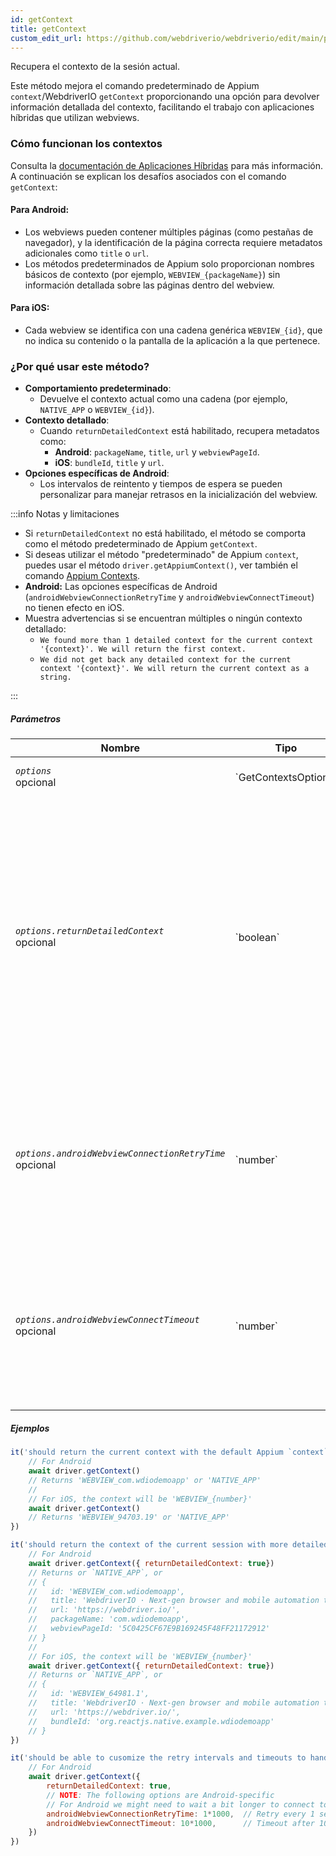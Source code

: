 ```yaml
---
id: getContext
title: getContext
custom_edit_url: https://github.com/webdriverio/webdriverio/edit/main/packages/webdriverio/src/commands/mobile/getContext.ts
---
```


Recupera el contexto de la sesión actual.

Este método mejora el comando predeterminado de Appium `context`/WebdriverIO `getContext` proporcionando una opción para
devolver información detallada del contexto, facilitando el trabajo con aplicaciones híbridas que utilizan webviews.

### Cómo funcionan los contextos
Consulta la [documentación de Aplicaciones Híbridas](/docs/api/mobile#hybrid-apps) para más información. A continuación se explican los desafíos asociados con el comando `getContext`:

#### Para Android:
- Los webviews pueden contener múltiples páginas (como pestañas de navegador), y la identificación de la página correcta requiere metadatos adicionales
  como `title` o `url`.
- Los métodos predeterminados de Appium solo proporcionan nombres básicos de contexto (por ejemplo, `WEBVIEW_{packageName}`) sin información detallada
  sobre las páginas dentro del webview.

#### Para iOS:
- Cada webview se identifica con una cadena genérica `WEBVIEW_{id}`, que no indica su contenido o la pantalla de la aplicación
  a la que pertenece.

### ¿Por qué usar este método?
- **Comportamiento predeterminado**:
  - Devuelve el contexto actual como una cadena (por ejemplo, `NATIVE_APP` o `WEBVIEW_{id}`).
- **Contexto detallado**:
  - Cuando `returnDetailedContext` está habilitado, recupera metadatos como:
    - **Android**: `packageName`, `title`, `url` y `webviewPageId`.
    - **iOS**: `bundleId`, `title` y `url`.
- **Opciones específicas de Android**:
  - Los intervalos de reintento y tiempos de espera se pueden personalizar para manejar retrasos en la inicialización del webview.

:::info Notas y limitaciones

- Si `returnDetailedContext` no está habilitado, el método se comporta como el método predeterminado de Appium `getContext`.
- Si deseas utilizar el método "predeterminado" de Appium `context`, puedes usar el método `driver.getAppiumContext()`, ver
también el comando [Appium Contexts](/docs/api/appium#getappiumcontext).
- **Android:** Las opciones específicas de Android (`androidWebviewConnectionRetryTime` y `androidWebviewConnectTimeout`) no tienen efecto en iOS.
- Muestra advertencias si se encuentran múltiples o ningún contexto detallado:
  - `We found more than 1 detailed context for the current context '{context}'. We will return the first context.`
  - `We did not get back any detailed context for the current context '{context}'. We will return the current context as a string.`

:::

##### Parámetros

<table>
  <thead>
    <tr>
      <th>Nombre</th><th>Tipo</th><th>Detalles</th>
    </tr>
  </thead>
  <tbody>
    <tr>
      <td><code><var>options</var></code><br /><span className="label labelWarning">opcional</span></td>
      <td>`GetContextsOptions`</td>
      <td>Las opciones de `getContext` (opcional)</td>
    </tr>
    <tr>
      <td><code><var>options.returnDetailedContext</var></code><br /><span className="label labelWarning">opcional</span></td>
      <td>`boolean`</td>
      <td>Por defecto, solo devolvemos el nombre del contexto basado en la API predeterminada de Appium `context`, que es solo una cadena. Si deseas obtener información detallada del contexto, establece esto como `true`. El valor predeterminado es `false` (opcional).</td>
    </tr>
    <tr>
      <td><code><var>options.androidWebviewConnectionRetryTime</var></code><br /><span className="label labelWarning">opcional</span></td>
      <td>`number`</td>
      <td>El tiempo en milisegundos para esperar entre cada reintento de conexión al webview. El valor predeterminado es `500` ms (opcional). <br /><strong>SOLO PARA ANDROID</strong></td>
    </tr>
    <tr>
      <td><code><var>options.androidWebviewConnectTimeout</var></code><br /><span className="label labelWarning">opcional</span></td>
      <td>`number`</td>
      <td>El tiempo máximo en milisegundos para esperar a que se detecte una página de webview. El valor predeterminado es `5000` ms (opcional). <br /><strong>SOLO PARA ANDROID</strong></td>
    </tr>
  </tbody>
</table>

##### Ejemplos

```js title="default.test.js"
it('should return the current context with the default Appium `context` method', async () => {
    // For Android
    await driver.getContext()
    // Returns 'WEBVIEW_com.wdiodemoapp' or 'NATIVE_APP'
    //
    // For iOS, the context will be 'WEBVIEW_{number}'
    await driver.getContext()
    // Returns 'WEBVIEW_94703.19' or 'NATIVE_APP'
})

```

```js title="detailed.test.js"
it('should return the context of the current session with more detailed information', async () => {
    // For Android
    await driver.getContext({ returnDetailedContext: true})
    // Returns or `NATIVE_APP`, or
    // {
    //   id: 'WEBVIEW_com.wdiodemoapp',
    //   title: 'WebdriverIO · Next-gen browser and mobile automation test framework for Node.js | WebdriverIO',
    //   url: 'https://webdriver.io/',
    //   packageName: 'com.wdiodemoapp',
    //   webviewPageId: '5C0425CF67E9B169245F48FF21172912'
    // }
    //
    // For iOS, the context will be 'WEBVIEW_{number}'
    await driver.getContext({ returnDetailedContext: true})
    // Returns or `NATIVE_APP`, or
    // {
    //   id: 'WEBVIEW_64981.1',
    //   title: 'WebdriverIO · Next-gen browser and mobile automation test framework for Node.js | WebdriverIO',
    //   url: 'https://webdriver.io/',
    //   bundleId: 'org.reactjs.native.example.wdiodemoapp'
    // }
})

```

```js title="customize.retry.test.js"
it('should be able to cusomize the retry intervals and timeouts to handle delayed webview initialization', async () => {
    // For Android
    await driver.getContext({
        returnDetailedContext: true,
        // NOTE: The following options are Android-specific
        // For Android we might need to wait a bit longer to connect to the webview, so we can provide some additional options
        androidWebviewConnectionRetryTime: 1*1000,  // Retry every 1 second
        androidWebviewConnectTimeout: 10*1000,      // Timeout after 10 seconds
    })
})
```